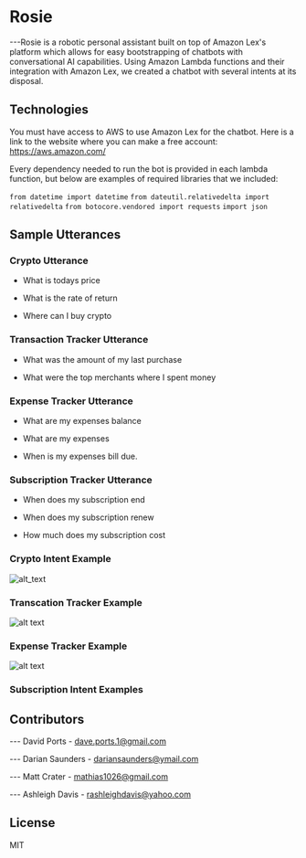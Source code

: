# Rosie 

---Rosie is a robotic personal assistant built on top of Amazon Lex's platform which allows for easy bootstrapping of chatbots with conversational AI capabilities.  Using Amazon Lambda functions and their integration with Amazon Lex, we created a chatbot with several intents at its disposal. 

## Technologies

You must have access to AWS to use Amazon Lex for the chatbot.
Here is a link to the website where you can make a free account: https://aws.amazon.com/

Every dependency needed to run the bot is provided in each lambda function, but below are examples of required libraries that we included:

```from datetime import datetime```
```from dateutil.relativedelta import relativedelta```
```from botocore.vendored import requests```
```import json```

## Sample Utterances

### Crypto Utterance

* What is todays price

* What is the rate of return

* Where can I buy crypto

### Transaction Tracker Utterance

* What was the amount of my last purchase

* What were the top merchants where I spent money

### Expense Tracker Utterance

* What are my expenses balance

* What are my expenses

* When is my expenses bill due.

### Subscription Tracker Utterance

* When does my subscription end
 
* When does my subscription renew

* How much does my subscription cost


### Crypto Intent Example
![alt_text](https://github.com/Crena94/TeamRosie/blob/main/crypto_bot_test.png)

### Transcation Tracker Example
![alt text](https://github.com/Crena94/TeamRosie/blob/main/transaction_bot_test.png)

### Expense Tracker Example
![alt text](https://github.com/Crena94/TeamRosie/blob/63acc68cb2a55de5ad7c7e5d13b3798c7ad235a4/expense_tracker_bot_test.png)

### Subscription Intent Examples




## Contributors

--- David Ports - dave.ports.1@gmail.com

--- Darian Saunders - dariansaunders@ymail.com

--- Matt Crater - mathias1026@gmail.com

--- Ashleigh Davis - rashleighdavis@yahoo.com



## License

MIT
